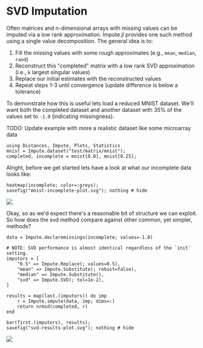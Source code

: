 # SVD Imputation

Often matrices and n-dimensional arrays with missing values can be imputed via a low rank approximation.
Impute.jl provides one such method using a single value decomposition.
The general idea is to:

1. Fill the missing values with some rough approximates (e.g., `mean`, `median`, `rand`)
2. Reconstruct this "completed" matrix with a low rank SVD approximation (i.e., `k` largest singular values)
3. Replace our initial estimates with the reconstructed values
4. Repeat steps 1-3 until convergence (update difference is below a tolerance)

To demonstrate how this is useful lets load a reduced MNIST dataset.
We'll want both the completed dataset and another dataset with 35% of the values set to `-1.0` (indicating missingness).

TODO: Update example with more a realistic dataset like some microarray data

```@repl svd-example
using Distances, Impute, Plots, Statistics
mnist = Impute.dataset("test/matrix/mnist");
completed, incomplete = mnist[0.0], mnist[0.25];
```

Alright, before we get started lets have a look at what our incomplete data looks like:

```@repl svd-example
heatmap(incomplete; color=:greys);
savefig("mnist-incomplete-plot.svg"); nothing # hide
```
![](mnist-incomplete-plot.svg)

Okay, so as we'd expect there's a reasonable bit of structure we can exploit.
So how does the svd method compare against other common, yet simpler, methods?

```@repl svd-example
data = Impute.declaremissings(incomplete; values=-1.0)

# NOTE: SVD performance is almost identical regardless of the `init` setting.
imputors = [
    "0.5" => Impute.Replace(; values=0.5),
    "mean" => Impute.Substitute(; robust=false),
    "median" => Impute.Substitute(),
    "svd" => Impute.SVD(; tol=1e-2),
]

results = map(last.(imputors)) do imp
    r = Impute.impute(data, imp; dims=:)
    return nrmsd(completed, r)
end

bar(first.(imputors), results);
savefig("svd-results-plot.svg"); nothing # hide
```
![](svd-results-plot.svg)
